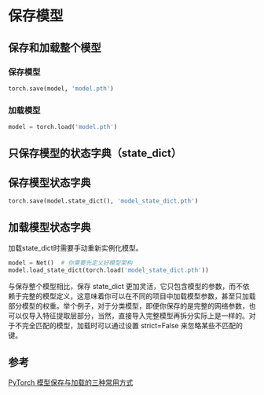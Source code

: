 # 保存模型

## 保存和加载整个模型

### 保存模型

```python
torch.save(model, 'model.pth')
```

### 加载模型

```python
model = torch.load('model.pth')
```

## 只保存模型的状态字典（state_dict）

## 保存模型状态字典

```python
torch.save(model.state_dict(), 'model_state_dict.pth')
```

## 加载模型状态字典

加载state_dict时需要手动重新实例化模型。

```python
model = Net()  # 你需要先定义好模型架构
model.load_state_dict(torch.load('model_state_dict.pth'))
```

与保存整个模型相比，保存 state_dict 更加灵活，它只包含模型的参数，而不依赖于完整的模型定义，这意味着你可以在不同的项目中加载模型参数，甚至只加载部分模型的权重。举个例子，对于分类模型，即便你保存的是完整的网络参数，也可以仅导入特征提取层部分，当然，直接导入完整模型再拆分实际上是一样的。对于不完全匹配的模型，加载时可以通过设置 strict=False 来忽略某些不匹配的键。

## 参考

[PyTorch 模型保存与加载的三种常用方式](https://blog.csdn.net/weixin_42426841/article/details/142624088)
